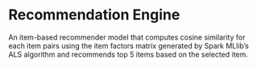 # Recommendation Engine

An item-based recommender model that computes cosine similarity for each item pairs using the item factors matrix generated by Spark MLlib’s ALS algorithm and recommends top 5 items based on the selected item.
